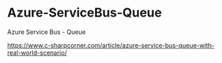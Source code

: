 # Azure-ServiceBus-Queue
Azure Service Bus - Queue

https://www.c-sharpcorner.com/article/azure-service-bus-queue-with-real-world-scenario/
